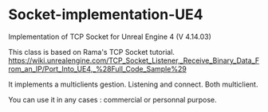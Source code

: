 # Socket-implementation-UE4
Implementation of TCP Socket for Unreal Engine 4 (V 4.14.03)

This class is based on Rama's TCP Socket tutorial.
https://wiki.unrealengine.com/TCP_Socket_Listener,_Receive_Binary_Data_From_an_IP/Port_Into_UE4,_%28Full_Code_Sample%29

It implements a multiclients gestion. Listening and connect. Both multiclient.

You can use it in any cases : commercial or personnal purpose.

